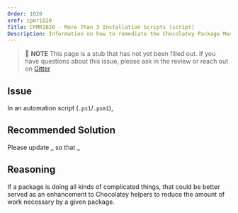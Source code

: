 ```yaml
---
Order: 1020
xref: cpmr1020
Title: CPMR1020 - More Than 3 Installation Scripts (script)
Description: Information on how to remediate the Chocolatey Package Moderation Rule 1020
---
```


> :memo: **NOTE** This page is a stub that has not yet been filled out. If you have questions about this issue, please ask in the review or reach out on [Gitter](https://gitter.im/chocolatey/chocolatey.org)

## Issue

In an automation script (`.ps1`/`.psm1`),

## Recommended Solution

Please update _ so that _

## Reasoning

If a package is doing all kinds of complicated things, that could be better served as an enhancement to Chocolatey helpers to reduce the amount of work necessary by a given package.
